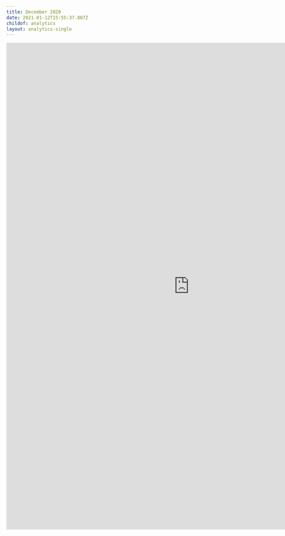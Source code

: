 ```yaml
---
title: December 2020
date: 2021-01-12T15:55:37.807Z
childof: analytics
layout: analytics-single
---
```

<iframe width="960" height="1280" src="https://datastudio.google.com/embed/reporting/e5faed1d-ec88-47c8-a287-0a6906754a7a/page/AWD9" frameborder="0" style="border:0" allowfullscreen></iframe>